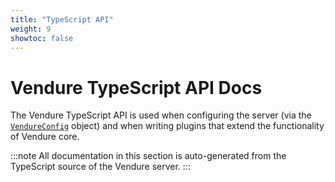 ```yaml
---
title: "TypeScript API"
weight: 9
showtoc: false
---
```


# Vendure TypeScript API Docs

The Vendure TypeScript API is used when configuring the server (via the [`VendureConfig`](/reference/typescript-api/configuration/vendure-config/#vendureconfig) object) and when writing plugins that extend the functionality of Vendure core.

:::note
All documentation in this section is auto-generated from the TypeScript source of the Vendure server.
:::
